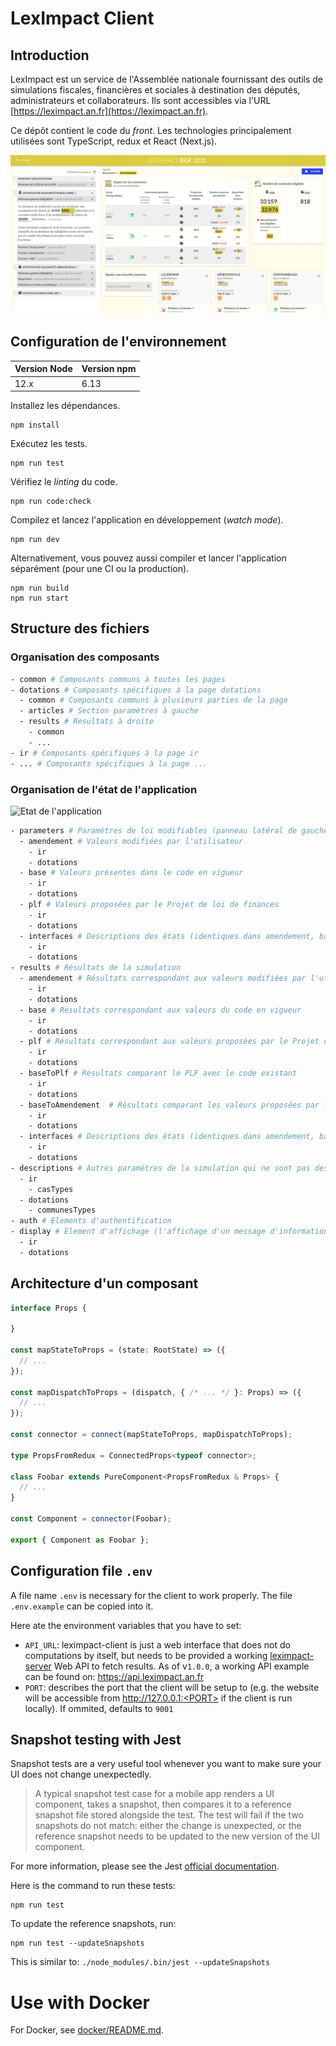 # LexImpact Client

## Introduction

LexImpact est un service de l'Assemblée nationale fournissant des outils de simulations fiscales, financières et sociales à destination des députés, administrateurs et collaborateurs. Ils sont accessibles via l'URL [https://leximpact.an.fr](https://leximpact.an.fr).

Ce dépôt contient le code du *front*. Les technologies principalement utilisées sont TypeScript, redux et React (Next.js).

![Screenshot](./screenshot.png)

## Configuration de l'environnement

| Version Node | Version npm |
| --- | --- |
| 12.x | 6.13 |

Installez les dépendances.

```
npm install
```

Exécutez les tests.

```
npm run test
```

Vérifiez le *linting* du code.

```
npm run code:check
```

Compilez et lancez l'application en développement (*watch mode*).

```
npm run dev
```

Alternativement, vous pouvez aussi compiler et lancer l'application séparément (pour une CI ou la production).

```
npm run build
npm run start
```

## Structure des fichiers

### Organisation des composants

```bash
- common # Composants communs à toutes les pages
- dotations # Composants spécifiques à la page dotations
  - common # Composants communs à plusieurs parties de la page
  - articles # Section paramètres à gauche
  - results # Resultats à droite
    - common
    - ...
- ir # Composants spécifiques à la page ir
- ... # Composants spécifiques à la page ...
```

### Organisation de l'état de l'application

![Etat de l'application](./redux-state.png)

```bash
- parameters # Paramètres de loi modifiables (panneau latéral de gauche)
  - amendement # Valeurs modifiées par l'utilisateur
    - ir
    - dotations
  - base # Valeurs présentes dans le code en vigueur
    - ir
    - dotations
  - plf # Valeurs proposées par le Projet de loi de finances
    - ir
    - dotations
  - interfaces # Descriptions des états (identiques dans amendement, base et plf)
    - ir
    - dotations
- results # Résultats de la simulation
  - amendement # Résultats correspondant aux valeurs modifiées par l'utilisateur
    - ir
    - dotations
  - base # Résultats correspondant aux valeurs du code en vigueur
    - ir
    - dotations
  - plf # Résultats correspondant aux valeurs proposées par le Projet de loi de finances
    - ir
    - dotations
  - baseToPlf # Résultats comparant le PLF avec le code existant
    - ir
    - dotations
  - baseToAmendement  # Résultats comparant les valeurs proposées par l'utilisateur avec le code existant
    - ir
    - dotations
  - interfaces # Descriptions des états (identiques dans amendement, base et plf)
    - ir
    - dotations
- descriptions # Autres paramètres de la simulation qui ne sont pas des paramètres de la loi.
  - ir
    - casTypes
  - dotations
    - communesTypes
- auth # Elements d'authentification
- display # Element d'affichage (l'affichage d'un message d'information est géré dans cette section)
  - ir
  - dotations
```

## Architecture d'un composant

```typescript
interface Props {

}

const mapStateToProps = (state: RootState) => ({
  // ...
});

const mapDispatchToProps = (dispatch, { /* ... */ }: Props) => ({
  // ...
});

const connector = connect(mapStateToProps, mapDispatchToProps);

type PropsFromRedux = ConnectedProps<typeof connector>;

class Foobar extends PureComponent<PropsFromRedux & Props> {
  // ...
}

const Component = connector(Foobar);

export { Component as Foobar };

```

## Configuration file `.env`

A file name `.env` is necessary for the client to work properly. The file `.env.example` can be copied into it.

Here ate the environment variables that you have to set:
- `API_URL`: leximpact-client is just a web interface that does not do computations by itself, but needs to be provided a working [leximpact-server](https://github.com/leximpact/leximpact-server/) Web API to fetch results. As of v`1.0.0`, a working API example can be found on: https://api.leximpact.an.fr
- `PORT`: describes the port that the client will be setup to (e.g. the website will be accessible from http://127.0.0.1:<PORT> if the client is run locally). If ommited, defaults to `9001`

## Snapshot testing with Jest

Snapshot tests are a very useful tool whenever you want to make sure your UI does not change unexpectedly.

> A typical snapshot test case for a mobile app renders a UI component, takes a snapshot, then compares it to a reference snapshot file stored alongside the test. The test will fail if the two snapshots do not match: either the change is unexpected, or the reference snapshot needs to be updated to the new version of the UI component.


For more information, please see the Jest [official documentation](https://jestjs.io/docs/en/snapshot-testing).

Here is the command to run these tests:

```shell
npm run test
```

To update the reference snapshots, run:

```shell
npm run test --updateSnapshots
```

This is similar to: `./node_modules/.bin/jest --updateSnapshots`

# Use with Docker

For Docker, see [docker/README.md](docker/README.md).